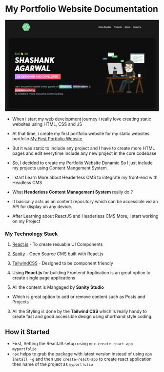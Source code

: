 # My Portfolio Website Documentation

![Homepage of Portfolio](./src/header-image.png)

- When i start my web development journey i really love creating static websites using HTML, CSS and JS
- At that time, i create my first portfolio website for my static websites portfolio [My First Portfolio Website](https://shashankagarwal.netlify.app)
- But it was static to include any project and I have to create more HTML pages and edit everytime include any new project in the core codebase
- So, I decided to create my Portfolio Website Dynamic So I just include my projects using Content Mangement System.

- I start Learn More about Headerless CMS to integrate my front-end with Headless CMS
- What **Headerless Content Management System** really do ?
- It basically acts as an content repository which can be accessible _via_ an API for display on any device.

- After Learning about ReactJS and Headerless CMS More, I start working on my Project

### My Technology Stack

1. [React.js](https://reactjs.org) - To create resuable UI Components
2. [Sanity](https://www.sanity.io/docs/sanity-studio) - Open Source CMS built with React.js
3. [TailwindCSS](https://tailwindcss.com) - Designed to be component friendly

4. Using **React.js** for building Frontend Application is an great option to create single page applications
5. All the content is Mangaged by **Sanity Studio**

- Which is great option to add or remove content such as Posts and Projects

3. All the Styling is done by the **Tailwind CSS** which is really handy to create fast and good accessible design using shorthand style coding.

## How it Started

- First, Setting the ReactJS setup using `npx create-react-app myportfolio`
- `npx` helps to grab the package with latest version instead of using `npm install -g` and then use `create-react-app` to create react application then name of the project as `myportfolio`

